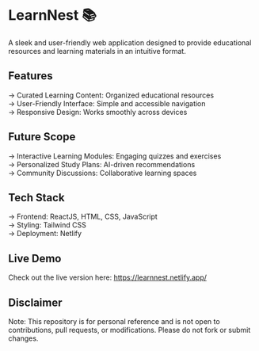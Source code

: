 # LearnNest 📚  

A sleek and user-friendly web application designed to provide educational resources and learning materials in an intuitive format.

## Features  
-> Curated Learning Content: Organized educational resources  
-> User-Friendly Interface: Simple and accessible navigation  
-> Responsive Design: Works smoothly across devices  

## Future Scope  
-> Interactive Learning Modules: Engaging quizzes and exercises  
-> Personalized Study Plans: AI-driven recommendations  
-> Community Discussions: Collaborative learning spaces  

## Tech Stack  
-> Frontend: ReactJS, HTML, CSS, JavaScript  
-> Styling: Tailwind CSS  
-> Deployment: Netlify  

## Live Demo
Check out the live version here: https://learnnest.netlify.app/

## Disclaimer
Note: This repository is for personal reference and is not open to contributions, pull requests, or modifications. Please do not fork or submit changes.
